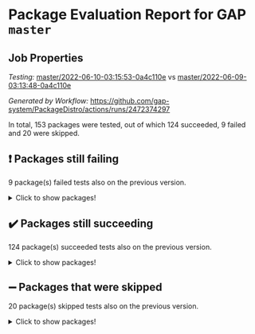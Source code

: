# Package Evaluation Report for GAP `master`

## Job Properties

*Testing:* [master/2022-06-10-03:15:53-0a4c110e](https://github.com/gap-system/PackageDistro/blob/data/reports/master/2022-06-10-03:15:53-0a4c110e) vs [master/2022-06-09-03:13:48-0a4c110e](https://github.com/gap-system/PackageDistro/blob/data/reports/master/2022-06-09-03:13:48-0a4c110e)

*Generated by Workflow:* https://github.com/gap-system/PackageDistro/actions/runs/2472374297

In total, 153 packages were tested, out of which 124 succeeded, 9 failed and 20 were skipped.

## :exclamation: Packages still failing

9 package(s) failed tests also on the previous version.
<details><summary>Click to show packages!</summary>

- fining 1.4.1 [(failure)](https://github.com/gap-system/PackageDistro/runs/6824191505?check_suite_focus=true)
- francy 1.2.4 [(failure)](https://github.com/gap-system/PackageDistro/runs/6824191763?check_suite_focus=true)
- hap 1.39 [(failure)](https://github.com/gap-system/PackageDistro/runs/6824192202?check_suite_focus=true)
- normalizinterface 1.3.2 [(failure)](https://github.com/gap-system/PackageDistro/runs/6824193796?check_suite_focus=true)
- packagemanager 1.2 [(failure)](https://github.com/gap-system/PackageDistro/runs/6824194113?check_suite_focus=true)
- rcwa 4.6.4 [(failure)](https://github.com/gap-system/PackageDistro/runs/6824194649?check_suite_focus=true)
- recog 1.3.2 [(failure)](https://github.com/gap-system/PackageDistro/runs/6824194751?check_suite_focus=true)
- semigroups 4.0.0 [(failure)](https://github.com/gap-system/PackageDistro/runs/6824195048?check_suite_focus=true)
- ugaly 4.0.2 [(failure)](https://github.com/gap-system/PackageDistro/runs/6824195870?check_suite_focus=true)
</details>

## :heavy_check_mark: Packages still succeeding

124 package(s) succeeded tests also on the previous version.
<details><summary>Click to show packages!</summary>

- ace 5.4 [(success)](https://github.com/gap-system/PackageDistro/runs/6824189116?check_suite_focus=true)
- aclib 1.3.2 [(success)](https://github.com/gap-system/PackageDistro/runs/6824189176?check_suite_focus=true)
- agt 0.2 [(success)](https://github.com/gap-system/PackageDistro/runs/6824189249?check_suite_focus=true)
- alnuth 3.2.1 [(success)](https://github.com/gap-system/PackageDistro/runs/6824189304?check_suite_focus=true)
- anupq 3.2.6 [(success)](https://github.com/gap-system/PackageDistro/runs/6824189376?check_suite_focus=true)
- atlasrep 2.1.2 [(success)](https://github.com/gap-system/PackageDistro/runs/6824189432?check_suite_focus=true)
- autodoc 2022.03.10 [(success)](https://github.com/gap-system/PackageDistro/runs/6824189493?check_suite_focus=true)
- automata 1.15 [(success)](https://github.com/gap-system/PackageDistro/runs/6824189563?check_suite_focus=true)
- automgrp 1.3.2 [(success)](https://github.com/gap-system/PackageDistro/runs/6824189630?check_suite_focus=true)
- autpgrp 1.10.2 [(success)](https://github.com/gap-system/PackageDistro/runs/6824189689?check_suite_focus=true)
- cap 2022.05-09 [(success)](https://github.com/gap-system/PackageDistro/runs/6824189754?check_suite_focus=true)
- caratinterface 2.3.3 [(success)](https://github.com/gap-system/PackageDistro/runs/6824189789?check_suite_focus=true)
- cddinterface 2020.06.24 [(success)](https://github.com/gap-system/PackageDistro/runs/6824189840?check_suite_focus=true)
- circle 1.6.5 [(success)](https://github.com/gap-system/PackageDistro/runs/6824189903?check_suite_focus=true)
- classicpres 1.22 [(success)](https://github.com/gap-system/PackageDistro/runs/6824189973?check_suite_focus=true)
- cohomolo 1.6.10 [(success)](https://github.com/gap-system/PackageDistro/runs/6824190033?check_suite_focus=true)
- congruence 1.2.4 [(success)](https://github.com/gap-system/PackageDistro/runs/6824190135?check_suite_focus=true)
- corelg 1.56 [(success)](https://github.com/gap-system/PackageDistro/runs/6824190203?check_suite_focus=true)
- crime 1.6 [(success)](https://github.com/gap-system/PackageDistro/runs/6824190285?check_suite_focus=true)
- crisp 1.4.5 [(success)](https://github.com/gap-system/PackageDistro/runs/6824190363?check_suite_focus=true)
- crypting 0.10 [(success)](https://github.com/gap-system/PackageDistro/runs/6824190412?check_suite_focus=true)
- cryst 4.1.24 [(success)](https://github.com/gap-system/PackageDistro/runs/6824190485?check_suite_focus=true)
- crystcat 1.1.9 [(success)](https://github.com/gap-system/PackageDistro/runs/6824190539?check_suite_focus=true)
- ctbllib 1.3.4 [(success)](https://github.com/gap-system/PackageDistro/runs/6824190603?check_suite_focus=true)
- cubefree 1.19 [(success)](https://github.com/gap-system/PackageDistro/runs/6824190679?check_suite_focus=true)
- curlinterface 2.2.2 [(success)](https://github.com/gap-system/PackageDistro/runs/6824190743?check_suite_focus=true)
- cvec 2.7.5 [(success)](https://github.com/gap-system/PackageDistro/runs/6824190822?check_suite_focus=true)
- datastructures 0.2.7 [(success)](https://github.com/gap-system/PackageDistro/runs/6824190910?check_suite_focus=true)
- deepthought 1.0.5 [(success)](https://github.com/gap-system/PackageDistro/runs/6824190983?check_suite_focus=true)
- design 1.7 [(success)](https://github.com/gap-system/PackageDistro/runs/6824191053?check_suite_focus=true)
- difsets 2.3.1 [(success)](https://github.com/gap-system/PackageDistro/runs/6824191116?check_suite_focus=true)
- digraphs 1.5.3 [(success)](https://github.com/gap-system/PackageDistro/runs/6824191179?check_suite_focus=true)
- edim 1.3.5 [(success)](https://github.com/gap-system/PackageDistro/runs/6824191239?check_suite_focus=true)
- example 4.3.1 [(success)](https://github.com/gap-system/PackageDistro/runs/6824191296?check_suite_focus=true)
- factint 1.6.3 [(success)](https://github.com/gap-system/PackageDistro/runs/6824191363?check_suite_focus=true)
- ferret 1.0.7 [(success)](https://github.com/gap-system/PackageDistro/runs/6824191405?check_suite_focus=true)
- fga 1.4.0 [(success)](https://github.com/gap-system/PackageDistro/runs/6824191454?check_suite_focus=true)
- float 1.0.3 [(success)](https://github.com/gap-system/PackageDistro/runs/6824191567?check_suite_focus=true)
- format 1.4.3 [(success)](https://github.com/gap-system/PackageDistro/runs/6824191616?check_suite_focus=true)
- forms 1.2.7 [(success)](https://github.com/gap-system/PackageDistro/runs/6824191649?check_suite_focus=true)
- fplsa 1.2.5 [(success)](https://github.com/gap-system/PackageDistro/runs/6824191678?check_suite_focus=true)
- fr 2.4.8 [(success)](https://github.com/gap-system/PackageDistro/runs/6824191714?check_suite_focus=true)
- fwtree 1.3 [(success)](https://github.com/gap-system/PackageDistro/runs/6824191802?check_suite_focus=true)
- gbnp 1.0.5 [(success)](https://github.com/gap-system/PackageDistro/runs/6824191854?check_suite_focus=true)
- generalizedmorphismsforcap 2022.05-01 [(success)](https://github.com/gap-system/PackageDistro/runs/6824191910?check_suite_focus=true)
- genss 1.6.6 [(success)](https://github.com/gap-system/PackageDistro/runs/6824191951?check_suite_focus=true)
- gradedringforhomalg 2022.03-01 [(success)](https://github.com/gap-system/PackageDistro/runs/6824191990?check_suite_focus=true)
- grape 4.8.5 [(success)](https://github.com/gap-system/PackageDistro/runs/6824192034?check_suite_focus=true)
- groupoids 1.69 [(success)](https://github.com/gap-system/PackageDistro/runs/6824192069?check_suite_focus=true)
- grpconst 2.6.2 [(success)](https://github.com/gap-system/PackageDistro/runs/6824192105?check_suite_focus=true)
- guarana 0.96.3 [(success)](https://github.com/gap-system/PackageDistro/runs/6824192144?check_suite_focus=true)
- guava 3.16 [(success)](https://github.com/gap-system/PackageDistro/runs/6824192176?check_suite_focus=true)
- hapcryst 0.1.14 [(success)](https://github.com/gap-system/PackageDistro/runs/6824192246?check_suite_focus=true)
- hecke 1.5.3 [(success)](https://github.com/gap-system/PackageDistro/runs/6824192287?check_suite_focus=true)
- help 3.5 [(success)](https://github.com/gap-system/PackageDistro/runs/6824192327?check_suite_focus=true)
- idrel 2.44 [(success)](https://github.com/gap-system/PackageDistro/runs/6824192373?check_suite_focus=true)
- images 1.3.1 [(success)](https://github.com/gap-system/PackageDistro/runs/6824192419?check_suite_focus=true)
- intpic 0.3.0 [(success)](https://github.com/gap-system/PackageDistro/runs/6824192461?check_suite_focus=true)
- io 4.7.2 [(success)](https://github.com/gap-system/PackageDistro/runs/6824192502?check_suite_focus=true)
- irredsol 1.4.3 [(success)](https://github.com/gap-system/PackageDistro/runs/6824192550?check_suite_focus=true)
- json 2.1.0 [(success)](https://github.com/gap-system/PackageDistro/runs/6824192586?check_suite_focus=true)
- jupyterkernel 1.4.1 [(success)](https://github.com/gap-system/PackageDistro/runs/6824192624?check_suite_focus=true)
- jupyterviz 1.5.1 [(success)](https://github.com/gap-system/PackageDistro/runs/6824192669?check_suite_focus=true)
- kan 1.34 [(success)](https://github.com/gap-system/PackageDistro/runs/6824192714?check_suite_focus=true)
- kbmag 1.5.9 [(success)](https://github.com/gap-system/PackageDistro/runs/6824192751?check_suite_focus=true)
- laguna 3.9.5 [(success)](https://github.com/gap-system/PackageDistro/runs/6824192797?check_suite_focus=true)
- liealgdb 2.2.1 [(success)](https://github.com/gap-system/PackageDistro/runs/6824192851?check_suite_focus=true)
- liepring 2.6 [(success)](https://github.com/gap-system/PackageDistro/runs/6824192918?check_suite_focus=true)
- liering 2.4.2 [(success)](https://github.com/gap-system/PackageDistro/runs/6824192987?check_suite_focus=true)
- linearalgebraforcap 2022.05-04 [(success)](https://github.com/gap-system/PackageDistro/runs/6824193044?check_suite_focus=true)
- loops 3.4.1 [(success)](https://github.com/gap-system/PackageDistro/runs/6824193116?check_suite_focus=true)
- lpres 1.0.3 [(success)](https://github.com/gap-system/PackageDistro/runs/6824193191?check_suite_focus=true)
- majoranaalgebras 1.4 [(success)](https://github.com/gap-system/PackageDistro/runs/6824193267?check_suite_focus=true)
- mapclass 1.4.5 [(success)](https://github.com/gap-system/PackageDistro/runs/6824193325?check_suite_focus=true)
- matgrp 0.64 [(success)](https://github.com/gap-system/PackageDistro/runs/6824193370?check_suite_focus=true)
- modisom 2.5.2 [(success)](https://github.com/gap-system/PackageDistro/runs/6824193432?check_suite_focus=true)
- modulepresentationsforcap 2022.05-03 [(success)](https://github.com/gap-system/PackageDistro/runs/6824193480?check_suite_focus=true)
- monoidalcategories 2022.05-06 [(success)](https://github.com/gap-system/PackageDistro/runs/6824193587?check_suite_focus=true)
- nconvex 2020.11-04 [(success)](https://github.com/gap-system/PackageDistro/runs/6824193639?check_suite_focus=true)
- nilmat 1.4.1 [(success)](https://github.com/gap-system/PackageDistro/runs/6824193682?check_suite_focus=true)
- nock 1.5 [(success)](https://github.com/gap-system/PackageDistro/runs/6824193730?check_suite_focus=true)
- nq 2.5.8 [(success)](https://github.com/gap-system/PackageDistro/runs/6824193868?check_suite_focus=true)
- numericalsgps 1.3.0 [(success)](https://github.com/gap-system/PackageDistro/runs/6824193941?check_suite_focus=true)
- openmath 11.5.1 [(success)](https://github.com/gap-system/PackageDistro/runs/6824193998?check_suite_focus=true)
- orb 4.8.4 [(success)](https://github.com/gap-system/PackageDistro/runs/6824194057?check_suite_focus=true)
- patternclass 2.4.2 [(success)](https://github.com/gap-system/PackageDistro/runs/6824194161?check_suite_focus=true)
- permut 2.0.4 [(success)](https://github.com/gap-system/PackageDistro/runs/6824194210?check_suite_focus=true)
- polenta 1.3.10 [(success)](https://github.com/gap-system/PackageDistro/runs/6824194264?check_suite_focus=true)
- polymaking 0.8.6 [(success)](https://github.com/gap-system/PackageDistro/runs/6824194330?check_suite_focus=true)
- primgrp 3.4.2 [(success)](https://github.com/gap-system/PackageDistro/runs/6824194377?check_suite_focus=true)
- profiling 2.5.0 [(success)](https://github.com/gap-system/PackageDistro/runs/6824194428?check_suite_focus=true)
- qpa 1.33 [(success)](https://github.com/gap-system/PackageDistro/runs/6824194476?check_suite_focus=true)
- quagroup 1.8.3 [(success)](https://github.com/gap-system/PackageDistro/runs/6824194531?check_suite_focus=true)
- radiroot 2.9 [(success)](https://github.com/gap-system/PackageDistro/runs/6824194591?check_suite_focus=true)
- rds 1.8 [(success)](https://github.com/gap-system/PackageDistro/runs/6824194698?check_suite_focus=true)
- repndecomp 1.2.1 [(success)](https://github.com/gap-system/PackageDistro/runs/6824194807?check_suite_focus=true)
- repsn 3.1.0 [(success)](https://github.com/gap-system/PackageDistro/runs/6824194870?check_suite_focus=true)
- resclasses 4.7.2 [(success)](https://github.com/gap-system/PackageDistro/runs/6824194918?check_suite_focus=true)
- scscp 2.3.1 [(success)](https://github.com/gap-system/PackageDistro/runs/6824194977?check_suite_focus=true)
- sglppow 2.2 [(success)](https://github.com/gap-system/PackageDistro/runs/6824195107?check_suite_focus=true)
- sgpviz 0.999.5 [(success)](https://github.com/gap-system/PackageDistro/runs/6824195163?check_suite_focus=true)
- simpcomp 2.1.14 [(success)](https://github.com/gap-system/PackageDistro/runs/6824195220?check_suite_focus=true)
- singular 2020.12.18 [(success)](https://github.com/gap-system/PackageDistro/runs/6824195269?check_suite_focus=true)
- sla 1.5.3 [(success)](https://github.com/gap-system/PackageDistro/runs/6824195335?check_suite_focus=true)
- smallgrp 1.5 [(success)](https://github.com/gap-system/PackageDistro/runs/6824195404?check_suite_focus=true)
- smallsemi 0.6.13 [(success)](https://github.com/gap-system/PackageDistro/runs/6824195449?check_suite_focus=true)
- sonata 2.9.4 [(success)](https://github.com/gap-system/PackageDistro/runs/6824195490?check_suite_focus=true)
- sophus 1.25 [(success)](https://github.com/gap-system/PackageDistro/runs/6824195525?check_suite_focus=true)
- spinsym 1.5.2 [(success)](https://github.com/gap-system/PackageDistro/runs/6824195571?check_suite_focus=true)
- symbcompcc 1.3.2 [(success)](https://github.com/gap-system/PackageDistro/runs/6824195625?check_suite_focus=true)
- thelma 1.3 [(success)](https://github.com/gap-system/PackageDistro/runs/6824195653?check_suite_focus=true)
- tomlib 1.2.9 [(success)](https://github.com/gap-system/PackageDistro/runs/6824195713?check_suite_focus=true)
- toric 1.9.5 [(success)](https://github.com/gap-system/PackageDistro/runs/6824195779?check_suite_focus=true)
- transgrp 3.6.2 [(success)](https://github.com/gap-system/PackageDistro/runs/6824195836?check_suite_focus=true)
- unipot 1.5 [(success)](https://github.com/gap-system/PackageDistro/runs/6824195917?check_suite_focus=true)
- unitlib 4.1.0 [(success)](https://github.com/gap-system/PackageDistro/runs/6824195949?check_suite_focus=true)
- utils 0.72 [(success)](https://github.com/gap-system/PackageDistro/runs/6824195994?check_suite_focus=true)
- uuid 0.7 [(success)](https://github.com/gap-system/PackageDistro/runs/6824196038?check_suite_focus=true)
- walrus 0.9991 [(success)](https://github.com/gap-system/PackageDistro/runs/6824196188?check_suite_focus=true)
- wedderga 4.10.2 [(success)](https://github.com/gap-system/PackageDistro/runs/6824196221?check_suite_focus=true)
- xmod 2.88 [(success)](https://github.com/gap-system/PackageDistro/runs/6824196260?check_suite_focus=true)
- xmodalg 1.22 [(success)](https://github.com/gap-system/PackageDistro/runs/6824196299?check_suite_focus=true)
- yangbaxter 0.10.0 [(success)](https://github.com/gap-system/PackageDistro/runs/6824196350?check_suite_focus=true)
- zeromqinterface 0.13 [(success)](https://github.com/gap-system/PackageDistro/runs/6824196395?check_suite_focus=true)
</details>

## :heavy_minus_sign: Packages that were skipped

20 package(s) skipped tests also on the previous version.
<details><summary>Click to show packages!</summary>

- 4ti2interface 2022.03-01 [(skipped)](https://github.com/gap-system/PackageDistro/runs/6824094740?check_suite_focus=true)
- browse 1.8.14 [(skipped)](https://github.com/gap-system/PackageDistro/runs/6824094740?check_suite_focus=true)
- examplesforhomalg 2022.03-01 [(skipped)](https://github.com/gap-system/PackageDistro/runs/6824094740?check_suite_focus=true)
- gapdoc 1.6.5 [(skipped)](https://github.com/gap-system/PackageDistro/runs/6824094740?check_suite_focus=true)
- gauss 2022.03-01 [(skipped)](https://github.com/gap-system/PackageDistro/runs/6824094740?check_suite_focus=true)
- gaussforhomalg 2022.03-01 [(skipped)](https://github.com/gap-system/PackageDistro/runs/6824094740?check_suite_focus=true)
- gradedmodules 2022.03-01 [(skipped)](https://github.com/gap-system/PackageDistro/runs/6824094740?check_suite_focus=true)
- homalg 2022.03-01 [(skipped)](https://github.com/gap-system/PackageDistro/runs/6824094740?check_suite_focus=true)
- homalgtocas 2022.03-01 [(skipped)](https://github.com/gap-system/PackageDistro/runs/6824094740?check_suite_focus=true)
- io_forhomalg 2022.03-01 [(skipped)](https://github.com/gap-system/PackageDistro/runs/6824094740?check_suite_focus=true)
- itc 1.5.1 [(skipped)](https://github.com/gap-system/PackageDistro/runs/6824094740?check_suite_focus=true)
- localizeringforhomalg 2022.03-01 [(skipped)](https://github.com/gap-system/PackageDistro/runs/6824094740?check_suite_focus=true)
- matricesforhomalg 2022.04-01 [(skipped)](https://github.com/gap-system/PackageDistro/runs/6824094740?check_suite_focus=true)
- modules 2022.03-01 [(skipped)](https://github.com/gap-system/PackageDistro/runs/6824094740?check_suite_focus=true)
- polycyclic 2.16 [(skipped)](https://github.com/gap-system/PackageDistro/runs/6824094740?check_suite_focus=true)
- ringsforhomalg 2022.04-01 [(skipped)](https://github.com/gap-system/PackageDistro/runs/6824094740?check_suite_focus=true)
- sco 2022.03-01 [(skipped)](https://github.com/gap-system/PackageDistro/runs/6824094740?check_suite_focus=true)
- toolsforhomalg 2022.05-01 [(skipped)](https://github.com/gap-system/PackageDistro/runs/6824094740?check_suite_focus=true)
- toricvarieties 2022.03.23 [(skipped)](https://github.com/gap-system/PackageDistro/runs/6824094740?check_suite_focus=true)
- xgap 4.31 [(skipped)](https://github.com/gap-system/PackageDistro/runs/6824094740?check_suite_focus=true)
</details>

